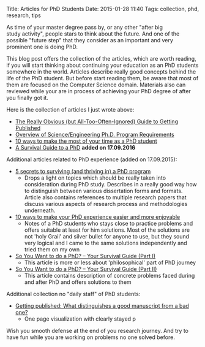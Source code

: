 Title: Articles for PhD Students
Date: 2015-01-28 11:40
Tags: collection, phd, research, tips

As time of your master degree pass by, or any other "after big study activity", people stars to think about the future. And one of the possible "future step" that they consider as an important and very prominent one is doing PhD.

This blog post offers the collection of the articles, which are worth reading, if you will start thinking about continuing your education as an PhD students somewhere in the world. Articles describe really good concepts behind the life of the PhD student. But before start reading them, be aware that most of them are focused on the Computer Science domain. Materials also can reviewed while your are in process of achieving your PhD degree of after you finally got it.

Here is the collection of articles I just wrote above:

* [The Really Obvious (but All-Too-Often-Ignored) Guide to Getting Published](https://chroniclevitae.com/news/566-the-really-obvious-but-all-too-often-ignored-guide-to-getting-published)
* [Overview of Science/Engineering Ph.D. Program Requirements](http://www.pgbovine.net/PhD-overview.htm)
* [10 ways to make the most of your time as a PhD student](http://www.theguardian.com/higher-education-network/2014/nov/25/10-ways-to-make-the-most-of-your-time-as-a-phd-student)
* [A Survival Guide to a PhD](http://karpathy.github.io/2016/09/07/phd/) **added on 17.09.2016**

Additional articles related to PhD experience (added on 17.09.2015):

* [5 secrets to surviving (and thriving in) a PhD program](http://www.elsevier.com/connect/5-secrets-to-surviving-and-progressing-in-a-phd-program)
    - Drops a light on topics which should be really taken into consideration during PhD study. Describes in a really good way how to distinguish between various dissertation forms and formats. Article also contains references to multiple research papers that discuss various aspects of research process and methodologies underneath.
* [10 ways to make your PhD experience easier and more enjoyable](http://www.elsevier.com/connect/10-ways-to-make-your-phd-experience-easier-and-more-enjoyable)
    - Notes of a PhD students who stays close to practice problems and offers suitable at least for him solutions. Most of the solutions are not 'holy Grail' and silver bullet for anyone to use, but they sound very logical and I came to the same solutions independently and tried them on my own
* [So You Want to do a PhD? – Your Survival Guide (Part I)](http://aspiringprofessionalshub.com/2015/06/04/so-you-want-to-do-a-phd-your-survival-guidepart-1/)
    - This article is more or less about 'philosophical' part of PhD journey
* [So You Want to do a PhD? – Your Survival Guide (Part II)](http://aspiringprofessionalshub.com/2015/08/03/so-you-want-to-do-a-phd-your-survival-guide-part-ii/)
    - This article contains description of concrete problems faced during and after PhD and offers solutions to them

Additional collection no "daily staff" of PhD students:

* [Getting published: What distinguishes a good manuscript from a bad one?](https://www.elsevier.com/connect/get-published-what-distinguishes-a-good-manuscript-from-a-bad-one)
    - One page visualization with clearly stayed p

Wish you smooth defense at the end of you research journey. And try to have fun while you are working on problems no one solved before.
